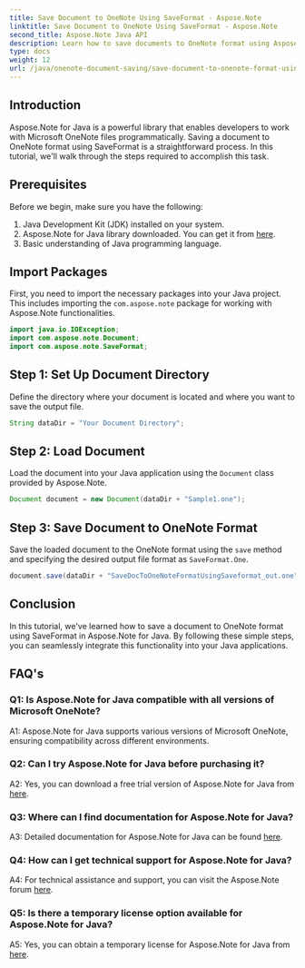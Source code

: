 ```yaml
---
title: Save Document to OneNote Using SaveFormat - Aspose.Note
linktitle: Save Document to OneNote Using SaveFormat - Aspose.Note
second_title: Aspose.Note Java API
description: Learn how to save documents to OneNote format using Aspose.Note for Java. Follow this step-by-step tutorial for seamless integration into your Java applications.
type: docs
weight: 12
url: /java/onenote-document-saving/save-document-to-onenote-format-using-saveformat/
---
```

## Introduction

Aspose.Note for Java is a powerful library that enables developers to work with Microsoft OneNote files programmatically. Saving a document to OneNote format using SaveFormat is a straightforward process. In this tutorial, we'll walk through the steps required to accomplish this task.

## Prerequisites

Before we begin, make sure you have the following:

1. Java Development Kit (JDK) installed on your system.
2. Aspose.Note for Java library downloaded. You can get it from [here](https://releases.aspose.com/note/java/).
3. Basic understanding of Java programming language.

## Import Packages

First, you need to import the necessary packages into your Java project. This includes importing the `com.aspose.note` package for working with Aspose.Note functionalities.

```java
import java.io.IOException;
import com.aspose.note.Document;
import com.aspose.note.SaveFormat;
```

## Step 1: Set Up Document Directory

Define the directory where your document is located and where you want to save the output file.

```java
String dataDir = "Your Document Directory";
```

## Step 2: Load Document

Load the document into your Java application using the `Document` class provided by Aspose.Note.

```java
Document document = new Document(dataDir + "Sample1.one");
```

## Step 3: Save Document to OneNote Format

Save the loaded document to the OneNote format using the `save` method and specifying the desired output file format as `SaveFormat.One`.

```java
document.save(dataDir + "SaveDocToOneNoteFormatUsingSaveformat_out.one", SaveFormat.One);
```

## Conclusion

In this tutorial, we've learned how to save a document to OneNote format using SaveFormat in Aspose.Note for Java. By following these simple steps, you can seamlessly integrate this functionality into your Java applications.

## FAQ's

### Q1: Is Aspose.Note for Java compatible with all versions of Microsoft OneNote?

A1: Aspose.Note for Java supports various versions of Microsoft OneNote, ensuring compatibility across different environments.

### Q2: Can I try Aspose.Note for Java before purchasing it?

A2: Yes, you can download a free trial version of Aspose.Note for Java from [here](https://releases.aspose.com/).

### Q3: Where can I find documentation for Aspose.Note for Java?

A3: Detailed documentation for Aspose.Note for Java can be found [here](https://reference.aspose.com/note/java/).

### Q4: How can I get technical support for Aspose.Note for Java?

A4: For technical assistance and support, you can visit the Aspose.Note forum [here](https://forum.aspose.com/c/note/28).

### Q5: Is there a temporary license option available for Aspose.Note for Java?

A5: Yes, you can obtain a temporary license for Aspose.Note for Java from [here](https://purchase.aspose.com/temporary-license/).
